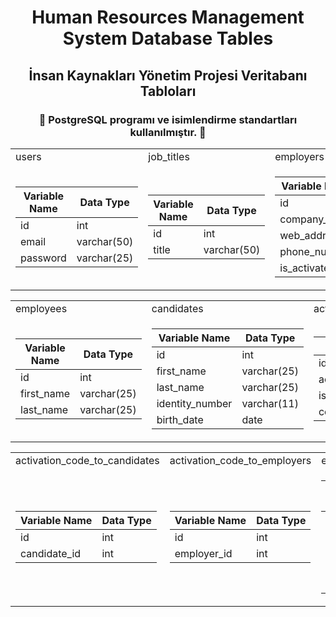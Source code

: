 <div align="center"><h1>Human Resources Management System Database Tables</h1> </div>
<div align="center"><h2>İnsan Kaynakları Yönetim Projesi Veritabanı Tabloları</h2> </div>

<div align="center"><h3> 🚩 PostgreSQL programı ve isimlendirme standartları kullanılmıştır. 🚩</h3> </div>

<table>
  <tr>
    <td>users</td>
     <td>job_titles</td>
     <td>employers</td>
  </tr>
  <tr>
    <td>

Variable Name | Data Type
------------ | -------------
id | int
email | varchar(50)
password | varchar(25)
   
   </td>
    <td>

Variable Name | Data Type
------------ | -------------
id | int
title | varchar(50)
   
   </td>
    <td>

Variable Name | Data Type
------------ | -------------
id | int
company_name | varchar(255)
web_address | varchar(50)
phone_number | varchar(12)
is_activated | boolean
   
   </td>
  </tr>
 </table>
 
<table>
  <tr>
     <td>employees</td>
     <td>candidates</td>
     <td>activation_codes</td>
  </tr>
  <tr>
    <td>

Variable Name | Data Type
------------ | -------------
id | int
first_name | varchar(25)
last_name | varchar(25)
   
   </td>
    <td>

Variable Name | Data Type
------------ | -------------
id | int
first_name | varchar(25)
last_name | varchar(25)
identity_number | varchar(11)
birth_date | date
   
   </td>
    <td>

Variable Name | Data Type
------------ | -------------
id | int
activation_code | varchar(38)
is_confirmed | boolean
confirmation_date | date
   
   </td>
  </tr>
 </table>
 
 <table>
  <tr>
     <td>activation_code_to_candidates</td>
     <td>activation_code_to_employers</td>
     <td>employer_activation_by_employees</td>
  </tr>
  <tr>
    <td>

Variable Name | Data Type
------------ | -------------
id | int
candidate_id | int
   
   </td>
    <td>

Variable Name | Data Type
------------ | -------------
id | int
employer_id | int
   
   </td>
    <td>

Variable Name | Data Type
------------ | -------------
id | int
employer_id | int
confirmed_employee_id | int
is_confirmed | boolean
confirmed_date | date    
   
   </td>
  </tr>
 </table>
